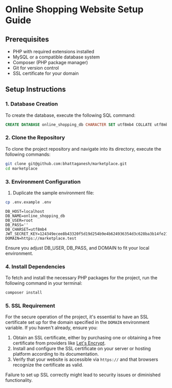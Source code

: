 # Online Shopping Website Setup Guide

## Prerequisites

- PHP with required extensions installed
- MySQL or a compatible database system
- Composer (PHP package manager)
- Git for version control
- SSL certificate for your domain

## Setup Instructions

### 1. Database Creation

To create the database, execute the following SQL command:

```sql
CREATE DATABASE online_shopping_db CHARACTER SET utf8mb4 COLLATE utf8mb4_unicode_ci;
```

### 2. Clone the Repository

To clone the project repository and navigate into its directory, execute the following commands:

```bash
git clone git@github.com:bhattaganesh/marketplace.git
cd marketplace
```


### 3. Environment Configuration

1. Duplicate the sample environment file:

```bash
cp .env.example .env
```

```env
DB_HOST=localhost
DB_NAME=online_shopping_db
DB_USER=root
DB_PASS=''
DB_CHARSET=utf8mb4
JWT_SECRET_KEY=124349ecee8b43320f5d19d254b9e4b624936354d3c628ba3b14fe21789b9069
DOMAIN=https://marketplace.test
```

Ensure you adjust DB_USER, DB_PASS, and DOMAIN to fit your local environment.

### 4. Install Dependencies

To fetch and install the necessary PHP packages for the project, run the following command in your terminal:

```bash
composer install
```

### 5. SSL Requirement

For the secure operation of the project, it's essential to have an SSL certificate set up for the domain specified in the `DOMAIN` environment variable. If you haven't already, ensure you:

1. Obtain an SSL certificate, either by purchasing one or obtaining a free certificate from providers like [Let's Encrypt](https://letsencrypt.org/).
2. Install and configure the SSL certificate on your server or hosting platform according to its documentation.
3. Verify that your website is accessible via `https://` and that browsers recognize the certificate as valid.

Failure to set up SSL correctly might lead to security issues or diminished functionality.
